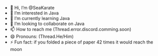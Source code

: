 - 👋 Hi, I’m @SeaKarate
- 👀 I’m interested in Java
- 🌱 I’m currently learning Java
- 💞️ I’m looking to collaborate on Java
- 📫 How to reach me (Thread.error.discord.comming.soon)
- 😄 Pronouns: (Thread.He/Him)
- ⚡ Fun fact: if you folded a piece  of paper 42 times it would reach the moon

<!---
SeaKarate is a ✨ special ✨ repository because its `README.md` (this file) appears on your GitHub profile.
You can click the Preview link to take a look at your changes.
--->
